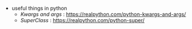 * useful things in python
	* _Kwargs and args_ : https://realpython.com/python-kwargs-and-args/
	* _SuperClass_ : https://realpython.com/python-super/
